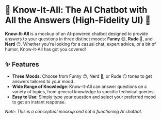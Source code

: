 # 🤖 Know-It-All: The AI Chatbot with All the Answers (High-Fidelity UI) 🌟

**Know-It-All** is a mockup of an AI-powered chatbot designed to provide answers to your questions in three distinct moods: **Funny** 😊, **Rude** 💼, and **Nerd** 😏. Whether you're looking for a casual chat, expert advice, or a bit of humor, Know-It-All has got you covered!

## ✨ Features

- **Three Moods**: Choose from Funny 😊, Nerd 💼, or Rude 😏 tones to get answers tailored to your mood.
- **Wide Range of Knowledge**: Know-It-All can answer questions on a variety of topics, from general knowledge to specific technical queries.
- **Easy to Use**: Simply type your question and select your preferred mood to get an instant response.

*Note: This is a conceptual mockup and not a functioning AI chatbot.*